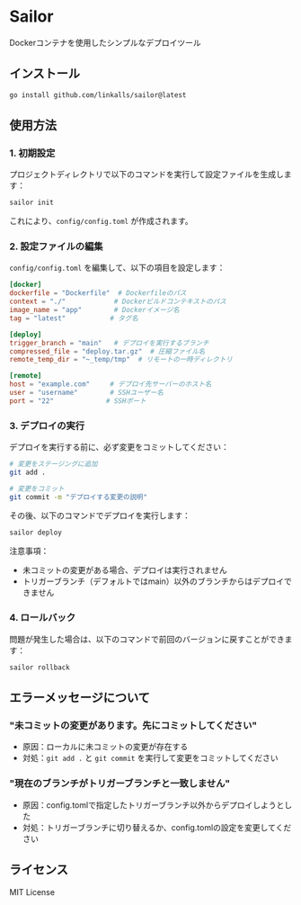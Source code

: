 # Sailor

Dockerコンテナを使用したシンプルなデプロイツール

## インストール

```bash
go install github.com/linkalls/sailor@latest
```

## 使用方法

### 1. 初期設定

プロジェクトディレクトリで以下のコマンドを実行して設定ファイルを生成します：

```bash
sailor init
```

これにより、`config/config.toml` が作成されます。

### 2. 設定ファイルの編集

`config/config.toml` を編集して、以下の項目を設定します：

```toml
[docker]
dockerfile = "Dockerfile"  # Dockerfileのパス
context = "./"            # Dockerビルドコンテキストのパス
image_name = "app"        # Dockerイメージ名
tag = "latest"           # タグ名

[deploy]
trigger_branch = "main"   # デプロイを実行するブランチ
compressed_file = "deploy.tar.gz"  # 圧縮ファイル名
remote_temp_dir = "~_temp/tmp"  # リモートの一時ディレクトリ

[remote]
host = "example.com"     # デプロイ先サーバーのホスト名
user = "username"        # SSHユーザー名
port = "22"             # SSHポート
```

### 3. デプロイの実行

デプロイを実行する前に、必ず変更をコミットしてください：

```bash
# 変更をステージングに追加
git add .

# 変更をコミット
git commit -m "デプロイする変更の説明"
```

その後、以下のコマンドでデプロイを実行します：

```bash
sailor deploy
```

注意事項：
- 未コミットの変更がある場合、デプロイは実行されません
- トリガーブランチ（デフォルトではmain）以外のブランチからはデプロイできません

### 4. ロールバック

問題が発生した場合は、以下のコマンドで前回のバージョンに戻すことができます：

```bash
sailor rollback
```

## エラーメッセージについて

### "未コミットの変更があります。先にコミットしてください"
- 原因：ローカルに未コミットの変更が存在する
- 対処：`git add .` と `git commit` を実行して変更をコミットしてください

### "現在のブランチがトリガーブランチと一致しません"
- 原因：config.tomlで指定したトリガーブランチ以外からデプロイしようとした
- 対処：トリガーブランチに切り替えるか、config.tomlの設定を変更してください

## ライセンス

MIT License
